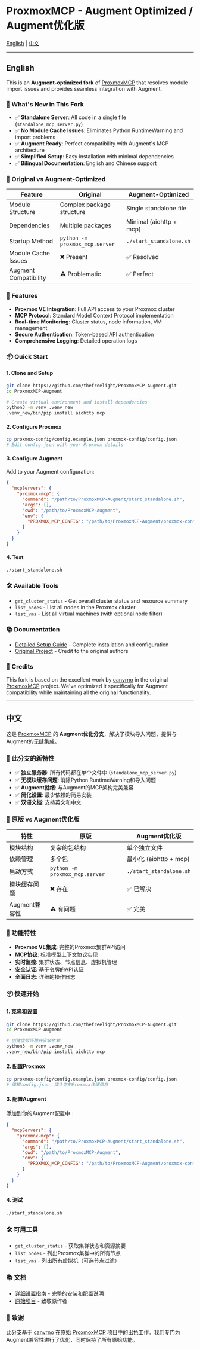 # ProxmoxMCP - Augment Optimized / Augment优化版

[English](#english) | [中文](#中文)

---

## English

This is an **Augment-optimized fork** of [ProxmoxMCP](https://github.com/canvrno/ProxmoxMCP) that resolves module import issues and provides seamless integration with Augment.

### 🚀 What's New in This Fork

- ✅ **Standalone Server**: All code in a single file (`standalone_mcp_server.py`)
- ✅ **No Module Cache Issues**: Eliminates Python RuntimeWarning and import problems
- ✅ **Augment Ready**: Perfect compatibility with Augment's MCP architecture
- ✅ **Simplified Setup**: Easy installation with minimal dependencies
- ✅ **Bilingual Documentation**: English and Chinese support

### 🔄 Original vs Augment-Optimized

| Feature | Original | Augment-Optimized |
|---------|----------|-------------------|
| Module Structure | Complex package structure | Single standalone file |
| Dependencies | Multiple packages | Minimal (aiohttp + mcp) |
| Startup Method | `python -m proxmox_mcp.server` | `./start_standalone.sh` |
| Module Cache Issues | ❌ Present | ✅ Resolved |
| Augment Compatibility | ⚠️ Problematic | ✅ Perfect |

### 🎯 Features

- **Proxmox VE Integration**: Full API access to your Proxmox cluster
- **MCP Protocol**: Standard Model Context Protocol implementation
- **Real-time Monitoring**: Cluster status, node information, VM management
- **Secure Authentication**: Token-based API authentication
- **Comprehensive Logging**: Detailed operation logs

### 📦 Quick Start

#### 1. Clone and Setup
```bash
git clone https://github.com/thefreelight/ProxmoxMCP-Augment.git
cd ProxmoxMCP-Augment

# Create virtual environment and install dependencies
python3 -m venv .venv_new
.venv_new/bin/pip install aiohttp mcp
```

#### 2. Configure Proxmox
```bash
cp proxmox-config/config.example.json proxmox-config/config.json
# Edit config.json with your Proxmox details
```

#### 3. Configure Augment
Add to your Augment configuration:
```json
{
  "mcpServers": {
    "proxmox-mcp": {
      "command": "/path/to/ProxmoxMCP-Augment/start_standalone.sh",
      "args": [],
      "cwd": "/path/to/ProxmoxMCP-Augment",
      "env": {
        "PROXMOX_MCP_CONFIG": "/path/to/ProxmoxMCP-Augment/proxmox-config/config.json"
      }
    }
  }
}
```

#### 4. Test
```bash
./start_standalone.sh
```

### 🛠️ Available Tools

- `get_cluster_status` - Get overall cluster status and resource summary
- `list_nodes` - List all nodes in the Proxmox cluster  
- `list_vms` - List all virtual machines (with optional node filter)

### 📚 Documentation

- [Detailed Setup Guide](AUGMENT_SETUP.md) - Complete installation and configuration
- [Original Project](https://github.com/canvrno/ProxmoxMCP) - Credit to the original authors

### 🙏 Credits

This fork is based on the excellent work by [canvrno](https://github.com/canvrno) in the original [ProxmoxMCP](https://github.com/canvrno/ProxmoxMCP) project. We've optimized it specifically for Augment compatibility while maintaining all the original functionality.

---

## 中文

这是 [ProxmoxMCP](https://github.com/canvrno/ProxmoxMCP) 的 **Augment优化分支**，解决了模块导入问题，提供与Augment的无缝集成。

### 🚀 此分支的新特性

- ✅ **独立服务器**: 所有代码都在单个文件中 (`standalone_mcp_server.py`)
- ✅ **无模块缓存问题**: 消除Python RuntimeWarning和导入问题
- ✅ **Augment就绪**: 与Augment的MCP架构完美兼容
- ✅ **简化设置**: 最少依赖的简易安装
- ✅ **双语文档**: 支持英文和中文

### 🔄 原版 vs Augment优化版

| 特性 | 原版 | Augment优化版 |
|------|------|---------------|
| 模块结构 | 复杂的包结构 | 单个独立文件 |
| 依赖管理 | 多个包 | 最小化 (aiohttp + mcp) |
| 启动方式 | `python -m proxmox_mcp.server` | `./start_standalone.sh` |
| 模块缓存问题 | ❌ 存在 | ✅ 已解决 |
| Augment兼容性 | ⚠️ 有问题 | ✅ 完美 |

### 🎯 功能特性

- **Proxmox VE集成**: 完整的Proxmox集群API访问
- **MCP协议**: 标准模型上下文协议实现
- **实时监控**: 集群状态、节点信息、虚拟机管理
- **安全认证**: 基于令牌的API认证
- **全面日志**: 详细的操作日志

### 📦 快速开始

#### 1. 克隆和设置
```bash
git clone https://github.com/thefreelight/ProxmoxMCP-Augment.git
cd ProxmoxMCP-Augment

# 创建虚拟环境并安装依赖
python3 -m venv .venv_new
.venv_new/bin/pip install aiohttp mcp
```

#### 2. 配置Proxmox
```bash
cp proxmox-config/config.example.json proxmox-config/config.json
# 编辑config.json，填入你的Proxmox详细信息
```

#### 3. 配置Augment
添加到你的Augment配置中：
```json
{
  "mcpServers": {
    "proxmox-mcp": {
      "command": "/path/to/ProxmoxMCP-Augment/start_standalone.sh",
      "args": [],
      "cwd": "/path/to/ProxmoxMCP-Augment",
      "env": {
        "PROXMOX_MCP_CONFIG": "/path/to/ProxmoxMCP-Augment/proxmox-config/config.json"
      }
    }
  }
}
```

#### 4. 测试
```bash
./start_standalone.sh
```

### 🛠️ 可用工具

- `get_cluster_status` - 获取集群状态和资源摘要
- `list_nodes` - 列出Proxmox集群中的所有节点
- `list_vms` - 列出所有虚拟机（可选节点过滤）

### 📚 文档

- [详细设置指南](AUGMENT_SETUP.md) - 完整的安装和配置说明
- [原始项目](https://github.com/canvrno/ProxmoxMCP) - 致敬原作者

### 🙏 致谢

此分支基于 [canvrno](https://github.com/canvrno) 在原始 [ProxmoxMCP](https://github.com/canvrno/ProxmoxMCP) 项目中的出色工作。我们专门为Augment兼容性进行了优化，同时保持了所有原始功能。
